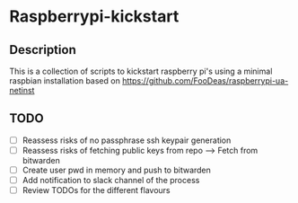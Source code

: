 # Raspberrypi-kickstart
## Description
This is a collection of scripts to kickstart raspberry pi's using a minimal raspbian installation based on https://github.com/FooDeas/raspberrypi-ua-netinst
## TODO
- [ ] Reassess risks of no passphrase ssh keypair generation
- [ ] Reassess risks of fetching public keys from repo --> Fetch from bitwarden
- [ ] Create user pwd in memory and push to bitwarden
- [ ] Add notification to slack channel of the process
- [ ] Review TODOs for the different flavours
